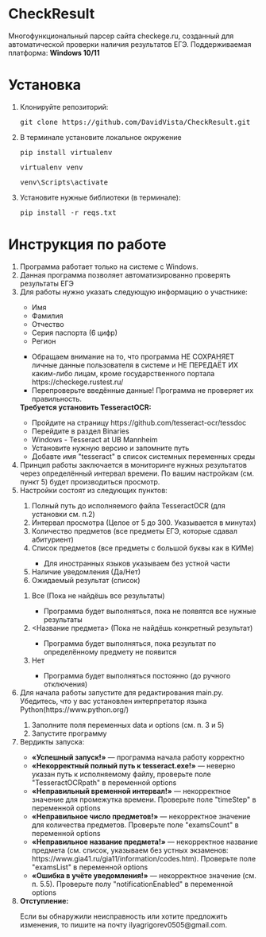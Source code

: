 <h1> <b> CheckResult </b> </h1>
Многофункциональный парсер сайта checkege.ru, созданный для автоматической проверки наличия результатов ЕГЭ.
Поддерживаемая платформа: <b>Windows 10/11</b>
<h1>Установка</h1>
<ol>
  <li> Клонируйте репозиторий: </li>
  <p><pre>git clone https://github.com/DavidVista/CheckResult.git</pre></p>
  <li> В терминале установите локальное окружение </li>
  <p>
  <pre>pip install virtualenv</pre>
  <pre>virtualenv venv</pre>
  <pre>venv\Scripts\activate</pre>
  </p>
  <li> Установите нужные библиотеки (в терминале): </li>
  <p><pre>pip install -r reqs.txt</pre></p>
</ol>
<h1> Инструкция по работе </h1>
<p>
  <ol>
  <li> Программа работает только на системе с Windows. </li>
  <li> Данная программа позволяет автоматизированно проверять результаты ЕГЭ </li>
  <li> Для работы нужно указать следующую информацию о участнике: </li>
    <ul>
    <li>Имя</li>
    <li>Фамилия</li>
   <li>Отчество</li>
    <li>Серия паспорта (6 цифр)</li>
    <li>Регион</li>
    </ul>
<ul type="square">
<li>Обращаем внимание на то, что программа НЕ СОХРАНЯЕТ личные данные
пользователя в системе и НЕ ПЕРЕДАЁТ ИХ каким-либо лицам, кроме
государственного портала https://checkege.rustest.ru/ </li>
<li> Перепроверьте введённые данные! Программа не проверяет их правильность. </li> </ul>
<b>Требуется установить TesseractOCR:</b>
    <ul>
    <li> Пройдите на страницу https://github.com/tesseract-ocr/tessdoc </li>
    <li> Перейдите в раздел Binaries </li>
    <li> Windows - Tesseract at UB Mannheim </li>
    <li> Установите нужную версию и запомните путь </li>
    <li> Добавте имя "tesseract" в список системных переменных среды </li>
    </ul>
<li> Принцип работы заключается в мониторинге нужных результатов через определённый
интервал времени.
По вашим настройкам (см. пункт 5) будет производиться просмотр. </li>
<li> Настройки состоят из следующих пунктов: </li>
    <ol type="1">
    <li> Полный путь до исполняемого файла TesseractOCR (для установки см. п.2)</li>
    <li> Интервал просмотра (Целое от 5 до 300. Указывается в минутах)</li>
    <li> Количество предметов (все предметы ЕГЭ, которые сдавал абитуриент)</li>
    <li> Список предметов (все предметы с большой буквы как в КИМе)</li>
        <ul type="square"><li>Для иностранных языков указываем без устной части</li></ul>
    <li> Наличие уведомления (Да/Нет)</li>
    <li> Ожидаемый результат (список)</li>
    </ol>
        <ol>
        <li> Все (Пока не найдёшь все результаты)</li>
            <ul type="square"><li>Программа будет выполняться, пока не появятся все нужные результаты</li></ul>
        <li> <Название предмета> (Пока не найдёшь конкретный результат) </li>
            <ul type="square"><li>Программа будет выполняться, пока результат по определённому предмету
            не появится</li></ul>
        <li> Нет </li>
            <ul type="square"><li>Программа будет выполняться постоянно (до ручного отключения)</li></ul>
        </ol>
  <li> Для начала работы запустите для редактирования main.py. Убедитесь, что у вас установлен интерпретатор языка Python(https://www.python.org/)</li>
    <ol>
      <li> Заполните поля переменных data и options (см. п. 3 и 5) </li>
      <li> Запустите программу </li>
    </ol>
  <li> Вердикты запуска: </li>
          <ul>
            <li> <b>«Успешный запуск!»</b> — программа начала работу корректно </li>
            <li> <b>«Некорректный полный путь к tesseract.exe!»</b> — неверно указан путь к исполняемому файлу, проверьте поле "TesseractOCRpath" в переменной options</li>
            <li> <b>«Неправильный временной интервал!»</b> — некорректное значение для промежутка времени. Проверьте поле "timeStep" в переменной options</li>
            <li> <b>«Неправильное число предметов!»</b> — некорректное значение для количества предметов. Проверьте поле "examsCount" в переменной options</li>
            <li> <b>«Неправильное название предмета!»</b> — некорректное название предмета (см. список, указываем без устных экзаменов: https://www.gia41.ru/gia11/information/codes.htm). Проверьте поле "examsList" в переменной options</li>
            <li> <b>«Ошибка в учёте уведомления!»</b> — некорректное значение (см. п. 5.5). Проверьте полу "notificationEnabled" в переменной options </li>
          </ul>
  <li> <b>Отступление:</b></li>
          <p> Если вы обнаружили неисправность или хотите предложить изменения, то пишите на почту ilyagrigorev0505@gmail.com. </p>
  </ol>
</p>
